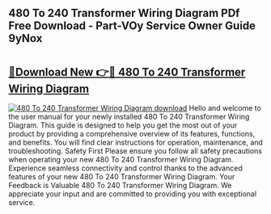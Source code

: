 ## 480 To 240 Transformer Wiring Diagram PDf Free Download - Part-VOy Service Owner Guide 9yNox

# <h2><a href="http://dfhlnu.blite.top/?on=480+To+240+Transformer+Wiring+Diagram">🔗Download New 👉🔴 480 To 240 Transformer Wiring Diagram</a></h2>

[![480 To 240 Transformer Wiring Diagram download](https://i.imgur.com/lujVjoI.png)](http://dfhlnu.blite.top/?on=480+To+240+Transformer+Wiring+Diagram)
Hello and welcome to the user manual for your newly installed 480 To 240 Transformer Wiring Diagram. This guide is designed to help you get the most out of your product by providing a comprehensive overview of its features, functions, and benefits. You will find clear instructions for operation, maintenance, and troubleshooting. Safety First Please ensure you follow all safety precautions when operating your new 480 To 240 Transformer Wiring Diagram. Experience seamless connectivity and control thanks to the advanced features of your new 480 To 240 Transformer Wiring Diagram. Your Feedback is Valuable 480 To 240 Transformer Wiring Diagram. We appreciate your input and are committed to providing you with exceptional service.
